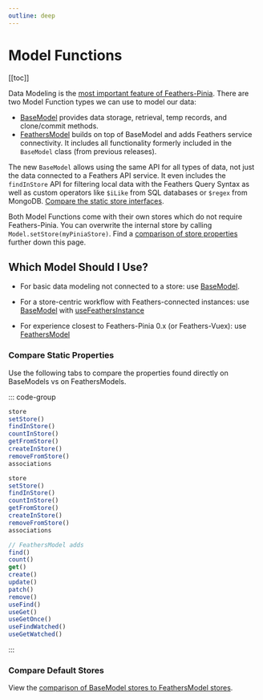 ```yaml
---
outline: deep
---
```


<script setup>
import Badge from '../components/Badge.vue'
import BlockQuote from '../components/BlockQuote.vue'
</script>

# Model Functions

[[toc]]

Data Modeling is the [most important feature of Feathers-Pinia](/guide/modeling). There are two Model Function
types we can use to model our data:

- [BaseModel](/guide/base-model) provides data storage, retrieval, temp records, and clone/commit methods.
- [FeathersModel](/guide/use-feathers-model) builds on top of BaseModel and adds Feathers service connectivity. It includes
all functionality formerly included in the `BaseModel` class (from previous releases).

The new `BaseModel` allows using the same API for all types of data, not just the data connected to a Feathers API
service. It even includes the `findInStore` API for filtering local data with the Feathers Query Syntax as well as
custom operators like `$iLike` from SQL databases or `$regex` from MongoDB.
[Compare the static store interfaces](#compare-static-properties).

Both Model Functions come with their own stores which do not require Feathers-Pinia. You can overwrite the internal
store by calling `Model.setStore(myPiniaStore)`. Find a [comparison of store properties](#compare-default-stores)
further down this page.

## Which Model Should I Use?

- For basic data modeling not connected to a store: use [BaseModel](/guide/use-base-model).

- For a store-centric workflow with Feathers-connected instances: use
[BaseModel](/guide/use-base-model) with [useFeathersInstance](/guide/model-instances#use-feathers-instance)

- For experience closest to Feathers-Pinia 0.x (or Feathers-Vuex): use [FeathersModel](/guide/use-feathers-model)

### Compare Static Properties

Use the following tabs to compare the properties found directly on BaseModels vs on FeathersModels.

::: code-group

```js [BaseModel]
store
setStore()
findInStore()
countInStore()
getFromStore()
createInStore()
removeFromStore()
associations
```

```js [FeathersModel]
store
setStore()
findInStore()
countInStore()
getFromStore()
createInStore()
removeFromStore()
associations

// FeathersModel adds
find()
count()
get()
create()
update()
patch()
remove()
useFind()
useGet()
useGetOnce()
useFindWatched()
useGetWatched()
```

:::

### Compare Default Stores

View the [comparison of BaseModel stores to FeathersModel stores](/guide/model-stores#comparing-stores).
